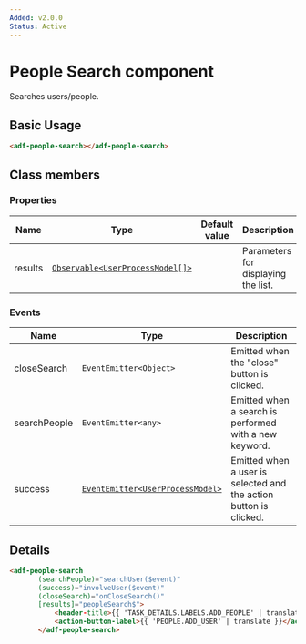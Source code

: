 ```yaml
---
Added: v2.0.0
Status: Active
---
```


# People Search component

Searches users/people.

## Basic Usage

```html
<adf-people-search></adf-people-search>
```

## Class members

### Properties

| Name | Type | Default value | Description |
| -- | -- | -- | -- |
| results | [`Observable<UserProcessModel[]>`](../core/user-process.model.md) |  | Parameters for displaying the list. |

### Events

| Name | Type | Description |
| -- | -- | -- |
| closeSearch | `EventEmitter<Object>` | Emitted when the "close" button is clicked. |
| searchPeople | `EventEmitter<any>` | Emitted when a search is performed with a new keyword. |
| success | [`EventEmitter<UserProcessModel>`](../core/user-process.model.md) | Emitted when a user is selected and the action button is clicked. |

## Details

<!-- {% raw %} -->

```html
<adf-people-search
       (searchPeople)="searchUser($event)"
       (success)="involveUser($event)"
       (closeSearch)="onCloseSearch()"
       [results]="peopleSearch$">
           <header-title>{{ 'TASK_DETAILS.LABELS.ADD_PEOPLE' | translate }}</header-title>
           <action-button-label>{{ 'PEOPLE.ADD_USER' | translate }}</action-button-label>
       </adf-people-search>
```

<!-- {% endraw %} -->
